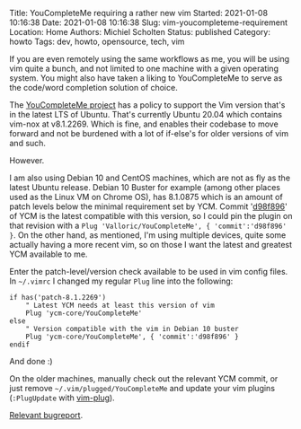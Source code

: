 Title: YouCompleteMe requiring a rather new vim
Started: 2021-01-08 10:16:38
Date: 2021-01-08 10:16:38
Slug: vim-youcompleteme-requirement
Location: Home
Authors: Michiel Scholten
Status: published
Category: howto
Tags: dev, howto, opensource, tech, vim

If you are even remotely using the same workflows as me, you will be using vim quite a bunch, and not limited to one machine with a given operating system. You might also have taken a liking to YouCompleteMe to serve as the code/word completion solution of choice.

The [YouCompleteMe project](https://github.com/ycm-core/YouCompleteMe) has a policy to support the Vim version that's in the latest LTS of Ubuntu. That's currently Ubuntu 20.04 which contains vim-nox at v8.1.2269. Which is fine, and enables their codebase to move forward and not be burdened with a lot of if-else's for older versions of vim and such.

However.

I am also using Debian 10 and CentOS machines, which are not as fly as the latest Ubuntu release. Debian 10 Buster for example (among other places used as the Linux VM on Chrome OS), has 8.1.0875 which is an amount of patch levels below the minimal requirement set by YCM. Commit '[d98f896](https://github.com/ycm-core/YouCompleteMe/commit/d98f896)' of YCM is the latest compatible with this version, so I could pin the plugin on that revision with a `Plug 'Valloric/YouCompleteMe', { 'commit':'d98f896' }`. On the other hand, as mentioned, I'm using multiple devices, quite some actually having a more recent vim, so on those I want the latest and greatest YCM available to me.

Enter the patch-level/version check available to be used in vim config files. In `~/.vimrc` I changed my regular `Plug` line into the following:

```
if has('patch-8.1.2269')
    " Latest YCM needs at least this version of vim
    Plug 'ycm-core/YouCompleteMe'
else
    " Version compatible with the vim in Debian 10 buster
    Plug 'ycm-core/YouCompleteMe', { 'commit':'d98f896' }
endif
```

And done :)

On the older machines, manually check out the relevant YCM commit, or just remove `~/.vim/plugged/YouCompleteMe` and update your vim plugins (`:PlugUpdate` with [vim-plug](https://github.com/junegunn/vim-plug)).

[Relevant bugreport](https://github.com/ycm-core/YouCompleteMe/issues/3764).
